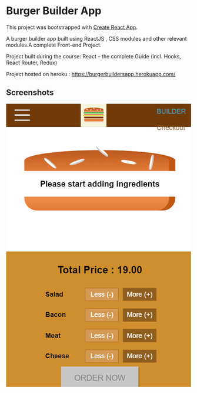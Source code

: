 # Burger Builder App
This project was bootstrapped with [Create React App](https://github.com/facebookincubator/create-react-app).

A burger builder app built using ReactJS , CSS modules and other relevant modules.A complete Front-end Project.

Project built during the course: React – the complete Guide (incl. Hooks, React Router, Redux)  

Project hosted on heroku : https://burgerbuildersapp.herokuapp.com/

## Screenshots
![](/images/burger.PNG)
